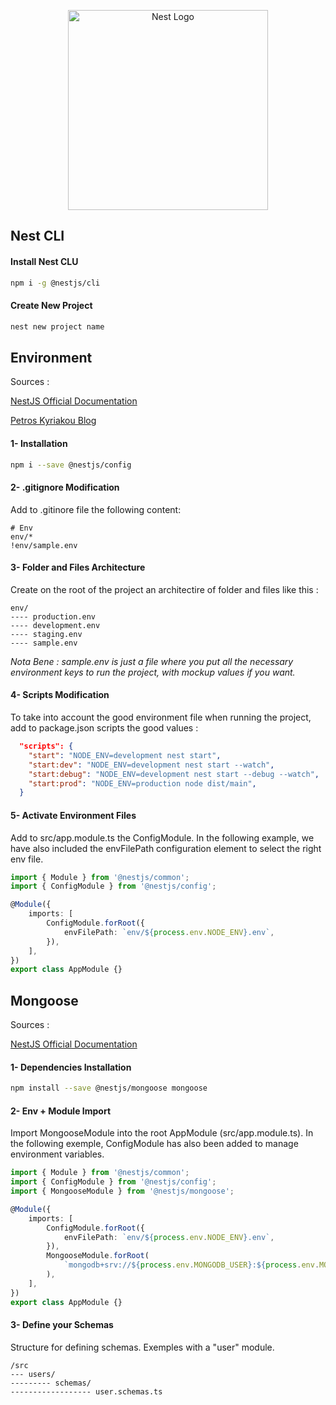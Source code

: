 <p align="center">
  <a href="http://nestjs.com/" target="blank"><img src="https://nestjs.com/img/logo_text.svg" width="320" alt="Nest Logo" /></a>
</p>

## Nest CLI

#### Install Nest CLU

```bash
npm i -g @nestjs/cli
```

#### Create New Project

```bash
nest new project name
```

## Environment

<p>
Sources :

[NestJS Official Documentation](https://docs.nestjs.com/techniques/configuration)

[Petros Kyriakou Blog](https://dev.to/pitops/managing-multiple-environments-in-nestjs-71l)

</p>

#### 1- Installation

```bash
npm i --save @nestjs/config
```

#### 2- .gitignore Modification

Add to .gitinore file the following content:

```
# Env
env/*
!env/sample.env
```

#### 3- Folder and Files Architecture

Create on the root of the project an architectire of folder and files like this :

```
env/
---- production.env
---- development.env
---- staging.env
---- sample.env
```

_Nota Bene : sample.env is just a file where you put all the necessary environment keys to run the project, with mockup values if you want._

#### 4- Scripts Modification

To take into account the good environment file when running the project, add to package.json scripts the good values :

```json
  "scripts": {
    "start": "NODE_ENV=development nest start",
    "start:dev": "NODE_ENV=development nest start --watch",
    "start:debug": "NODE_ENV=development nest start --debug --watch",
    "start:prod": "NODE_ENV=production node dist/main",
  }
```

#### 5- Activate Environment Files

Add to src/app.module.ts the ConfigModule. In the following example, we have also included the envFilePath configuration element to select the right env file.

```ts
import { Module } from '@nestjs/common';
import { ConfigModule } from '@nestjs/config';

@Module({
	imports: [
		ConfigModule.forRoot({
			envFilePath: `env/${process.env.NODE_ENV}.env`,
		}),
	],
})
export class AppModule {}
```

## Mongoose

<p>Sources :

[NestJS Official Documentation](https://docs.nestjs.com/techniques/mongodb)

</p>

#### 1- Dependencies Installation

```bash
npm install --save @nestjs/mongoose mongoose
```

#### 2- Env + Module Import

Import MongooseModule into the root AppModule (src/app.module.ts). In the following exemple, ConfigModule has also been added to manage environment variables.

```ts
import { Module } from '@nestjs/common';
import { ConfigModule } from '@nestjs/config';
import { MongooseModule } from '@nestjs/mongoose';

@Module({
	imports: [
		ConfigModule.forRoot({
			envFilePath: `env/${process.env.NODE_ENV}.env`,
		}),
		MongooseModule.forRoot(
			`mongodb+srv://${process.env.MONGODB_USER}:${process.env.MONGODB_PASSWORD}@${process.env.MONGODB_DATABASE_URL}/${process.env.MONGODB_DATABASE}`
		),
	],
})
export class AppModule {}
```

#### 3- Define your Schemas

Structure for defining schemas. Exemples with a "user" module.

```
/src
--- users/
--------- schemas/
------------------ user.schemas.ts
```
